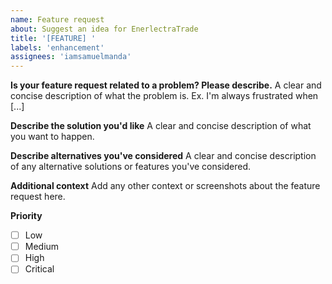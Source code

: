 ```yaml
---
name: Feature request
about: Suggest an idea for EnerlectraTrade
title: '[FEATURE] '
labels: 'enhancement'
assignees: 'iamsamuelmanda'
---
```


**Is your feature request related to a problem? Please describe.**
A clear and concise description of what the problem is. Ex. I'm always frustrated when [...]

**Describe the solution you'd like**
A clear and concise description of what you want to happen.

**Describe alternatives you've considered**
A clear and concise description of any alternative solutions or features you've considered.

**Additional context**
Add any other context or screenshots about the feature request here.

**Priority**
- [ ] Low
- [ ] Medium  
- [ ] High
- [ ] Critical
